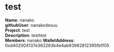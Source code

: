 # test

**Name**: nanako  
**githubUser**: nanakodesuu  
**Project**: test  
**Description**: testtest  
**Members**: nanako
**WalletAddress**: 0xd402004137e362283b4e4ab93982812395fb1f05